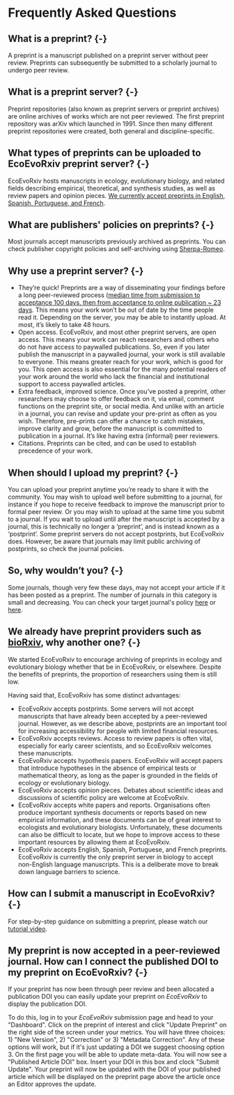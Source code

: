 # Frequently Asked Questions 

## What is a preprint? {-}
A preprint is a manuscript published on a preprint server without peer review. Preprints can subsequently be submitted to a scholarly journal to undergo peer review.

## What is a preprint server? {-}
Preprint repositories (also known as preprint servers or preprint archives) are online archives of works which are not peer reviewed. The first preprint repository was arXiv which launched in 1991. Since then many different preprint repositories were created, both general and discipline-specific.

## What types of preprints can be uploaded to EcoEvoRxiv preprint server? {-}
EcoEvoRxiv hosts manuscripts in ecology, evolutionary biology, and related fields describing empirical, theoretical, and synthesis studies, as well as review papers and opinion pieces. [We currently accept preprints in English, Spanish, Portuguese, and French](https://www.sortee.org/blog/2023/04/18/2023_ecoevorxiv_languages/). 

## What are publishers' policies on preprints? {-}
Most journals accept manuscripts previously archived as preprints. You can check publisher copyright policies and self-archiving using [Sherpa-Romeo](https://v2.sherpa.ac.uk/romeo/).

## Why use a preprint server? {-}
 - They’re quick! Preprints are a way of disseminating your findings before a long peer-reviewed process ([median time from submission to acceptance 100 days, then from acceptance to online publication ~ 23 days](https://doi.org/10.1038/530148a). This means your work won’t be out of date by the time people read it. Depending on the server, you may be able to instantly upload. At most, it’s likely to take 48 hours.  
 - Open access. EcoEvoRxiv, and most other preprint servers, are open access. This means your work can reach researchers and others who do not have access to paywalled publications. So, even if you later publish the manuscript in a paywalled journal, your work is still available to everyone. This means greater reach for your work, which is good for you. This open access is also  essential for the many potential readers of your work around the world who lack the financial and institutional support to access paywalled articles.  
 - Extra feedback, improved science. Once you’ve posted a preprint, other researchers may choose to offer feedback on it, via email, comment functions on the preprint site, or social media. And unlike with an article in a journal, you can revise and update your pre-print as often as you wish. Therefore, pre-prints can  offer a chance to catch mistakes, improve clarity and grow, before the manuscript is committed to publication in a journal. It’s like having extra (informal) peer reviewers.  
 - Citations. Preprints can be cited, and can be used to establish precedence of your work.  
 
## When should I upload my preprint? {-}
You can upload your preprint anytime  you’re ready to share it with the community. You may wish to upload well before submitting to a journal, for instance if you hope to receive feedback to improve the manuscript prior to formal peer review. Or you may wish to upload at the same time you submit to a journal.  If you wait to upload until after the manuscript is accepted by a journal, this is technically no longer a ‘preprint’, and is instead known as a ‘postprint’. Some preprint servers do not accept postprints, but EcoEvoRxiv does. However, be aware that journals may limit public archiving of postprints, so check the journal policies.  

## So, why wouldn’t you? {-}
Some journals, though very few these days, may not accept your article if it has been posted as a preprint. The number of journals in this category is small and decreasing.  You can check your target journal's policy [here](https://en.wikipedia.org/wiki/List_of_academic_journals_by_preprint_policy) or [here](https://v2.sherpa.ac.uk/romeo/).  

## We already have preprint providers such as [bioRxiv](https://www.biorxiv.org/), why another one? {-}
We started EcoEvoRxiv to encourage archiving of preprints in ecology and evolutionary biology whether that be in EcoEvoRxiv, or elsewhere. Despite the benefits of preprints, the proportion of researchers using them is still low. 

Having said that, EcoEvoRxiv has some distinct advantages:  

 - EcoEvoRxiv accepts postprints. Some servers will not accept manuscripts that have already been accepted by a peer-reviewed journal. However, as we describe above, postprints are an important tool for increasing accessibility for people with limited financial resources.
 - EcoEvoRxiv accepts reviews.  Access to review papers is often vital, especially for early career scientists, and so EcoEvoRxiv welcomes these manuscripts. 
 - EcoEvoRxiv accepts hypothesis papers.  EcoEvoRxiv will accept papers that introduce hypotheses in the absence of empirical tests or mathematical theory, as long as the paper is grounded in the fields of ecology or evolutionary biology.
 - EcoEvoRxiv accepts opinion pieces.  Debates about scientific ideas and discussions of scientific policy are welcome at EcoEvoRxiv.
 - EcoEvoRxiv accepts white papers and reports.  Organisations often produce important synthesis documents or reports based on new empirical information, and these documents can be of great interest to ecologists and evolutionary biologists. Unfortunately, these documents can also be difficult to locate, but we hope to improve access to these important resources by allowing them at EcoEvoRxiv. 
 - EcoEvoRxiv accepts English, Spanish, Portuguese, and French preprints. EcoEvoRxiv is currently the only preprint server in biology to accept non-English language manuscripts. This is a deliberate move to break down language barriers to science.

## How can I submit a manuscript in EcoEvoRxiv? {-}
For step-by-step guidance on submitting a preprint, please watch our [tutorial video](https://www.youtube.com/watch?v=CUSbYNNrXuU). 

## My preprint is now accepted in a peer-reviewed journal. How can I connect the published DOI to my preprint on EcoEvoRxiv? {-}
If your preprint has now been through peer review and been allocated a publication DOI you can easily update your preprint on *EcoEvoRxiv* to display the publication DOI. 

To do this, log in to your *EcoEvoRxiv* submission page and head to your "Dashboard". Click on the preprint of interest and click "Update Preprint" on the right side of the screen under your metrics. You will have three choices: 1) "New Version", 2) "Correction" or 3) "Metadata Correction". Any of these options will work, but if it's just updating a DOI we suggest choosing option 3. On the first page you will be able to update meta-data. You will now see a "Published Article DOI" box. Insert your DOI in this box and clock "Submit Update". Your preprint will now be updated with the DOI of your published article which will be displayed on the preprint page above the article once an Editor approves the update. 